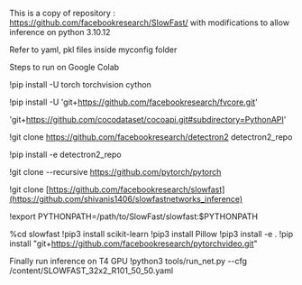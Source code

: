 This is a copy of repository : https://github.com/facebookresearch/SlowFast/ with modifications to allow inference on python 3.10.12

Refer to yaml, pkl files inside myconfig folder

Steps to run on Google Colab

!pip install -U torch torchvision cython

!pip install -U 'git+https://github.com/facebookresearch/fvcore.git'

'git+https://github.com/cocodataset/cocoapi.git#subdirectory=PythonAPI'

!git clone https://github.com/facebookresearch/detectron2 detectron2_repo

!pip install -e detectron2_repo

!git clone --recursive https://github.com/pytorch/pytorch

!git clone [https://github.com/facebookresearch/slowfast](https://github.com/shivanis1406/slowfastnetworks_inference)

!export PYTHONPATH=/path/to/SlowFast/slowfast:$PYTHONPATH

%cd slowfast
!pip3 install scikit-learn
!pip3 install Pillow
!pip3 install -e .
!pip install "git+https://github.com/facebookresearch/pytorchvideo.git"

Finally run inference on T4 GPU
!python3 tools/run_net.py --cfg /content/SLOWFAST_32x2_R101_50_50.yaml

